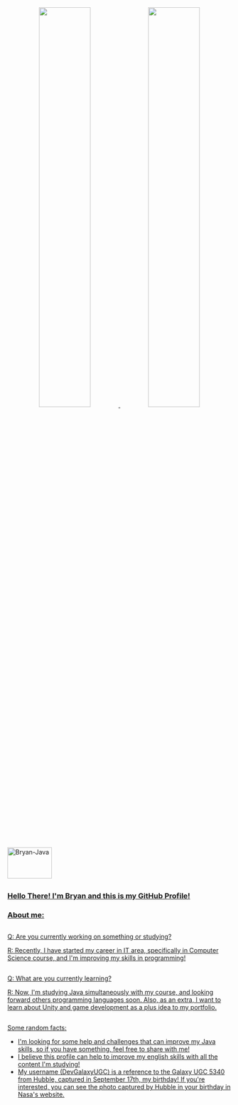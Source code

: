 <div align="center">
  <a href="https://github.com/devgalaxyugc">
  <img width="48%"src="https://github-readme-stats.vercel.app/api?username=devgalaxyugc&show_icons=true&theme=radical&include_all_commits=true&count_private=true"/>
  <img width="48%"src="https://github-readme-stats.vercel.app/api/top-langs/?username=devgalaxyugc&layout=compact&langs_count=7&theme=radical"/>
</div>
</div>
<div style="display: inline_block"><br>
  <img alt="Bryan-Java" height="70" width="100"src="https://cdn.jsdelivr.net/gh/devicons/devicon/icons/java/java-original-wordmark.svg" />
</div>
  
##
### Hello There! I'm Bryan and this is my GitHub Profile!
### About me:
##
Q: Are you currently working on something or studying?

R: Recently, I have started my career in IT area, specifically in Computer Science course, and I'm improving my skills in programming! 

##
  
Q: What are you currently learning?

R: Now, I'm studying Java simultaneously with my course, and looking forward others programming languages soon. Also, as an extra, I want to learn about Unity and game development as a plus idea to my portfolio.

 ##
  
Some random facts: 
- I'm looking for some help and challenges that can improve my Java skills, so if you have something, feel free to share with me!
- I believe this profile can help to improve my english skills with all the content I'm studying!
- My username (DevGalaxyUGC) is a reference to the Galaxy UGC 5340 from Hubble, captured in September 17th, my birthday! If you're interested, you can see the photo captured by Hubble in your birthday in Nasa's website.
